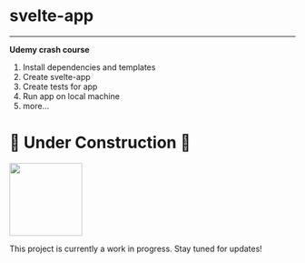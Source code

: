 # svelte-app
<hr>

**Udemy crash course**

1. Install dependencies and templates
2. Create svelte-app
3. Create tests for app
4. Run app on local machine
5. more...

# 🚧 Under Construction 🚧

<img src="https://media.giphy.com/media/3o7TKtnuHOHHUjR38Y/giphy.gif" width="128" style="text-align: center;" />

This project is currently a work in progress. Stay tuned for updates!
